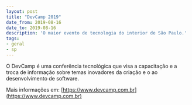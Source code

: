 ```yaml
---
layout: post
title: "DevCamp 2019"
date_from: 2019-08-16
date_to: 2019-08-16
description: 'O maior evento de tecnologia do interior de São Paulo.'
tags:
- geral
- sp
---
```


O DevCamp é uma conferência tecnológica que visa a capacitação e a troca de informação sobre temas inovadores da criação e o ao desenvolvimento de software.
 
Mais informações em: [https://www.devcamp.com.br](https://www.devcamp.com.br)
